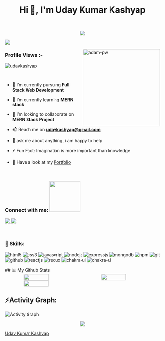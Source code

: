<h1 align="center">Hi 👋, I'm Uday Kumar Kashyap</h1>
<!-- <h3 align="center">A passionate full stack developer from India</h3> -->
<br/>
   <p align="center" color:"red">
<!--      <a href="https://github.com/soumya0587/readme-typing-svg"> -->
          <img src="https://readme-typing-svg.demolab.com/?lines=hi! My self Uday Kumar Kashyap 🏽; I am a Full-stack%20web%20developer 🏻‍💻; interested in Coding 🏃‍♂️♂️;Curious%20to%20learn%20new%20things !&font=Fira%20Code&center=true&width=440&height=45&color=#37bcf7&vCenter=true&size=22&pause=1000">
      </p>
      <img src="https://user-images.githubusercontent.com/73097560/115834477-dbab4500-a447-11eb-908a-139a6edaec5c.gif">
<p><img align="right" src="https://cdn.dribbble.com/users/1162077/screenshots/3848914/programmer.gif" alt="adam-pw" width="250" height="250" /></p>
<p align="left"> <h3>Profile Views :-</h3><img src="https://komarev.com/ghpvc/?username=udaykashyap&label=Profile%20views&color=0e75b6&style=flat" alt="udaykashyap" /> </p>

<br/>

- 🔭 I’m currently pursuing **Full Stack Web Development**

- 🌱 I’m currently learning **MERN stack**

- 👯 I’m looking to collaborate on **MERN Stack Project**

- 📫 Reach me on **udaykashyap@gmail.com**

- 💬 ask me about anything, i am happy to help

- ⚡ Fun Fact: Imagination is more important than knowledge

- 💬 Have a look at my [Portfolio](https://udaykashyap.github.io/)

<br/>
<!-- <p align="left"> <a href="https://github.com/ryo-ma/github-profile-trophy"><img src="https://github-profile-trophy.vercel.app/?username=udaykashyap" alt="udaykashap" /></a> </p> -->

<h3 align="left">Connect with me: <img src='https://raw.githubusercontent.com/ShahriarShafin/ShahriarShafin/main/Assets/handshake.gif' width="100px"></h3>
<p align="left"> 
  	<a href="https://www.linkedin.com/in/udaykashyap/">
		<img src="https://img.shields.io/badge/LinkedIn-0077B5?style=for-the-badge&logo=linkedin&logoColor=white" />
	</a>
        <a href="mailto:udaykashyap.hjp@gmail.com">
		<img src="https://img.shields.io/badge/Gmail-D14836?style=for-the-badge&logo=gmail&logoColor=white" />
	</a>
   
</p>

<br/>
<h3 align="left">🥇 Skills: </h3>
<p >
    <img src="https://img.shields.io/badge/HTML5-E34F26?style=for-the-badge&logo=html5&logoColor=white" alt="html5" />
    <img src="https://img.shields.io/badge/CSS3-1572B6?style=for-the-badge&logo=css3&logoColor=white" alt="css3" /> 
    <img src="https://img.shields.io/badge/JavaScript-323330?style=for-the-badge&logo=javascript&logoColor=F7DF1E" alt="javascript" />
    <img src="https://img.shields.io/badge/Node.js-339933?style=for-the-badge&logo=nodedotjs&logoColor=white" alt="nodejs" />
    <img src="https://img.shields.io/badge/Express.js-000000?style=for-the-badge&logo=express&logoColor=white" alt="expressjs" />
    <img src="https://img.shields.io/badge/MongoDB-4EA94B?style=for-the-badge&logo=mongodb&logoColor=white" alt="mongodb" />
    <img src="https://img.shields.io/badge/npm-CB3837?style=for-the-badge&logo=npm&logoColor=white" alt="npm" />
    <img src="https://img.shields.io/badge/Git-f44d27?style=for-the-badge&logo=git&logoColor=white" alt="git" />
    <img src="https://img.shields.io/badge/GitHub-100000?style=for-the-badge&logo=github&logoColor=white" alt="github" />
    <img src="https://img.shields.io/badge/React-20232A?style=for-the-badge&logo=react&logoColor=61DAFB" alt="reactjs" />
    <img src="https://img.shields.io/badge/Redux-593D88?style=for-the-badge&logo=redux&logoColor=white" alt="redux" /> 
    <img src="https://img.shields.io/badge/Chakra%20UI-3bc7bd?style=for-the-badge&logo=chakraui&logoColor=white" alt="chakra-ui" />
    <img src="https://img.shields.io/badge/next.js-000000?style=for-the-badge&logo=nextdotjs&logoColor=white" alt="chakra-ui" />
  
</p>
## 📊 My Github Stats

<!-- github status  -->

<div align="center" style="display: flex; gap:50px">

<img src="https://github-readme-stats.vercel.app/api?username=udaykashyap&theme=react&border_radius=4.6&show_icons=true&count_private=true&hide_border=true&show_icons=true" style="width: 40%" />

<img src="https://github-readme-stats.vercel.app/api/top-langs/?username=udaykashyap&theme=react&border_radius=4.6&hide_border=true&layout=compact&show_icons=true" style="width: 40%" />

</div>
<div align="center" style="display: flex; ">
 
<img src="https://streak-stats.demolab.com?user=udaykashyap&_border=true&theme=dark&hide_border=true&theme=react" style="width: 40%" />

</div>

 <h2 align="left">⚡Activity Graph:</h2>
  <a><img alt="Activity Graph" src="https://github-readme-activity-graph.cyclic.app/graph?username=udaykashyap&theme=react-dark&hide_border=true" /></a>


<br/>


<p align="center">
  <img  src="https://raw.githubusercontent.com/Trilokia/Trilokia/379277808c61ef204768a61bbc5d25bc7798ccf1/bottom_header.svg" color="red">
  </p>
  
  [Uday Kumar Kashyap](https://github.com/udaykashyap)

